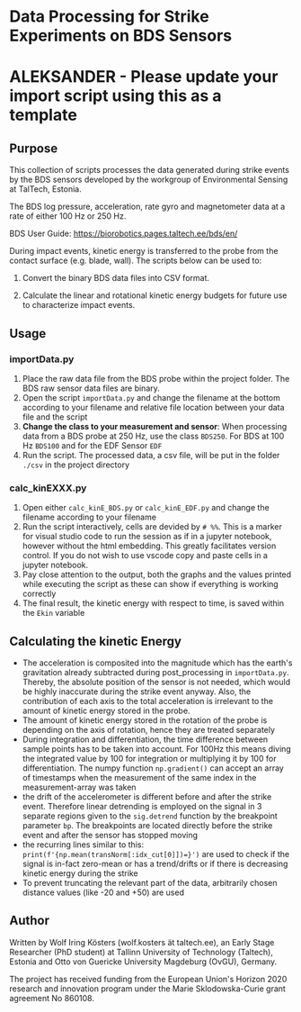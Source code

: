 # Data Processing for Strike Experiments on BDS Sensors
# ALEKSANDER - Please update your import script using this as a template

## Purpose

This collection of scripts processes the data generated during strike events by the BDS sensors developed by the workgroup of Environmental Sensing at TalTech, Estonia. 

The BDS log pressure, acceleration, rate gyro and magnetometer data at a rate of either 100 Hz or 250 Hz.  

BDS User Guide: https://biorobotics.pages.taltech.ee/bds/en/

During impact events, kinetic energy is transferred to the probe from the contact surface (e.g. blade, wall). The scripts below can be used to:

1) Convert the binary BDS data files into CSV format.

2) Calculate the linear and rotational kinetic energy budgets for future use to characterize impact events.

## Usage

### importData.py

1. Place the raw data file from the BDS probe within the project folder. The BDS raw sensor data files are binary.
2. Open the script `importData.py` and change the filename at the bottom according to your filename and relative file location between your data file and the script
3. **Change the class to your measurement and sensor**: When processing data from a BDS probe at 250 Hz, use the class `BDS250`. For BDS at 100 Hz `BDS100` and for the EDF Sensor `EDF`
4. Run the script. The processed data, a csv file, will be put in the folder `./csv` in the project directory

### calc_kinEXXX.py

1. Open either `calc_kinE_BDS.py` or `calc_kinE_EDF.py` and change the filename according to your filename
2. Run the script interactively, cells are devided by `# %%`. This is a marker for visual studio code to run the session as if in a jupyter notebook, however without the html embedding. This greatly facilitates version control. If you do not wish to use vscode copy and paste cells in a jupyter notebook.
3. Pay close attention to the output, both the graphs and the values printed while executing the script as these can show if everything is working correctly
4. The final result, the kinetic energy with respect to time, is saved within the `Ekin` variable

## Calculating the kinetic Energy

- The acceleration is composited into the magnitude which has the earth's gravitation already subtracted during post_processing in `importData.py`. Thereby, the absolute position of the sensor is not needed, which would be highly inaccurate during the strike event anyway. Also, the contribution of each axis to the total acceleration is irrelevant to the amount of kinetic energy stored in the probe.
- The amount of kinetic energy stored in the rotation of the probe is depending on the axis of rotation, hence they are treated separately
- During integration and differentiation, the time difference between sample points has to be taken into account. For 100Hz this means diving the integrated value by 100 for integration or multiplying it by 100 for differentiation. The numpy function `np.gradient()` can accept an array of timestamps when the measurement of the same index in the measurement-array was taken
- the drift of the accelerometer is different before and after the strike event. Therefore linear detrending is employed on the signal in 3 separate regions given to the `sig.detrend` function by the breakpoint parameter `bp`. The breakpoints are located directly before the strike event and after the sensor has stopped moving
- the recurring lines similar to this: `print(f'{np.mean(transNorm[:idx_cut[0]])=}')` are used to check if the signal is in-fact zero-mean or has a trend/drifts or if there is decreasing kinetic energy during the strike
- To prevent truncating the relevant part of the data, arbitrarily chosen distance values (like -20 and +50) are used

## Author
Written by Wolf Iring Kösters (wolf.kosters ät taltech.ee), an Early Stage Researcher (PhD student) at Tallinn University of Technology (Taltech), Estonia and Otto von Guericke University Magdeburg (OvGU), Germany.

The project has received funding from the European Union's Horizon 2020 research and innovation program under the Marie Sklodowska-Curie grant agreement No 860108.
